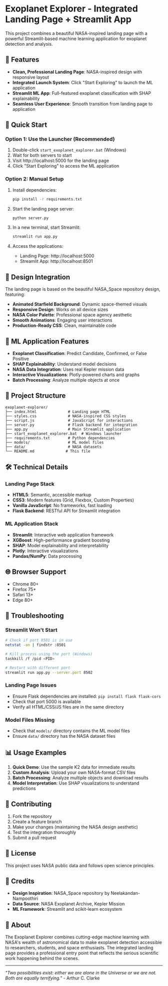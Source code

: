 # Exoplanet Explorer - Integrated Landing Page + Streamlit App

This project combines a beautiful NASA-inspired landing page with a powerful Streamlit-based machine learning application for exoplanet detection and analysis.

## 🌟 Features

- **Clean, Professional Landing Page**: NASA-inspired design with responsive layout
- **Integrated Launch System**: Click "Start Exploring" to launch the ML application
- **Streamlit ML App**: Full-featured exoplanet classification with SHAP explainability
- **Seamless User Experience**: Smooth transition from landing page to application

## 🚀 Quick Start

### Option 1: Use the Launcher (Recommended)
1. Double-click `start_exoplanet_explorer.bat` (Windows)
2. Wait for both servers to start
3. Visit http://localhost:5000 for the landing page
4. Click "Start Exploring" to access the ML application

### Option 2: Manual Setup
1. Install dependencies:
   ```bash
   pip install -r requirements.txt
   ```

2. Start the landing page server:
   ```bash
   python server.py
   ```

3. In a new terminal, start Streamlit:
   ```bash
   streamlit run app.py
   ```

4. Access the applications:
   - Landing Page: http://localhost:5000
   - Streamlit App: http://localhost:8501

## 🎨 Design Integration

The landing page is based on the beautiful NASA_Space repository design, featuring:

- **Animated Starfield Background**: Dynamic space-themed visuals
- **Responsive Design**: Works on all device sizes
- **NASA Color Palette**: Professional space agency aesthetic
- **Smooth Animations**: Engaging user interactions
- **Production-Ready CSS**: Clean, maintainable code

## 🔬 ML Application Features

- **Exoplanet Classification**: Predict Candidate, Confirmed, or False Positive
- **SHAP Explainability**: Understand model decisions
- **NASA Data Integration**: Uses real Kepler mission data
- **Interactive Visualizations**: Plotly-powered charts and graphs
- **Batch Processing**: Analyze multiple objects at once

## 📁 Project Structure

```
exoplanet-explorer/
├── index.html              # Landing page HTML
├── styles.css              # NASA-inspired CSS styles
├── script.js               # JavaScript for interactions
├── server.py               # Flask backend for integration
├── app.py                  # Main Streamlit application
├── start_exoplanet_explorer.bat  # Windows launcher
├── requirements.txt        # Python dependencies
├── models/                 # ML model files
├── data/                   # NASA datasets
└── README.md              # This file
```

## 🛠️ Technical Details

### Landing Page Stack
- **HTML5**: Semantic, accessible markup
- **CSS3**: Modern features (Grid, Flexbox, Custom Properties)
- **Vanilla JavaScript**: No frameworks, fast loading
- **Flask Backend**: RESTful API for Streamlit integration

### ML Application Stack
- **Streamlit**: Interactive web application framework
- **XGBoost**: High-performance gradient boosting
- **SHAP**: Model explainability and interpretability
- **Plotly**: Interactive visualizations
- **Pandas/NumPy**: Data processing

## 🌐 Browser Support

- Chrome 80+
- Firefox 75+
- Safari 13+
- Edge 80+

## 🔧 Troubleshooting

### Streamlit Won't Start
```bash
# Check if port 8501 is in use
netstat -an | findstr :8501

# Kill process using the port (Windows)
taskkill /f /pid <PID>

# Restart with different port
streamlit run app.py --server.port 8502
```

### Landing Page Issues
- Ensure Flask dependencies are installed: `pip install flask flask-cors`
- Check that port 5000 is available
- Verify all HTML/CSS/JS files are in the same directory

### Model Files Missing
- Check that `models/` directory contains the ML model files
- Ensure `data/` directory has the NASA dataset files

## 📊 Usage Examples

1. **Quick Demo**: Use the sample K2 data for immediate results
2. **Custom Analysis**: Upload your own NASA-format CSV files
3. **Batch Processing**: Analyze multiple objects and download results
4. **Model Interpretation**: Use SHAP visualizations to understand predictions

## 🤝 Contributing

1. Fork the repository
2. Create a feature branch
3. Make your changes (maintaining the NASA design aesthetic)
4. Test the integration thoroughly
5. Submit a pull request

## 📄 License

This project uses NASA public data and follows open science principles.

## 🙏 Credits

- **Design Inspiration**: NASA_Space repository by Neelakandan-Nampoothiri
- **Data Source**: NASA Exoplanet Archive, Kepler Mission
- **ML Framework**: Streamlit and scikit-learn ecosystem

## 🌌 About

The Exoplanet Explorer combines cutting-edge machine learning with NASA's wealth of astronomical data to make exoplanet detection accessible to researchers, students, and space enthusiasts. The integrated landing page provides a professional entry point that reflects the serious scientific work happening behind the scenes.

---

*"Two possibilities exist: either we are alone in the Universe or we are not. Both are equally terrifying."* - Arthur C. Clarke